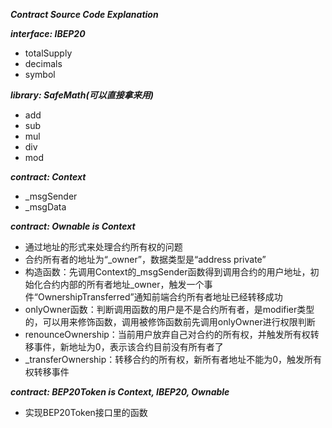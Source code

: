 ***Contract Source Code Explanation***

***interface: IBEP20***
* totalSupply
* decimals
* symbol


***library: SafeMath(可以直接拿来用)***
* add
* sub
* mul
* div
* mod

***contract: Context***
* _msgSender
* _msgData

***contract: Ownable is Context***
* 通过地址的形式来处理合约所有权的问题
* 合约所有者的地址为“_owner”，数据类型是“address private”
* 构造函数：先调用Context的_msgSender函数得到调用合约的用户地址，初始化合约内部的所有者地址_owner，触发一个事件“OwnershipTransferred”通知前端合约所有者地址已经转移成功
* onlyOwner函数：判断调用函数的用户是不是合约所有者，是modifier类型的，可以用来修饰函数，调用被修饰函数前先调用onlyOwner进行权限判断
* renounceOwnership：当前用户放弃自己对合约的所有权，并触发所有权转移事件，新地址为0，表示该合约目前没有所有者了
* _transferOwnership：转移合约的所有权，新所有者地址不能为0，触发所有权转移事件


***contract: BEP20Token is Context, IBEP20, Ownable***
* 实现BEP20Token接口里的函数